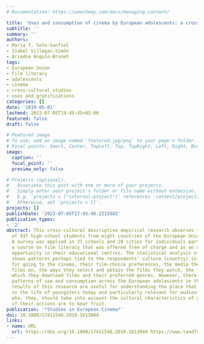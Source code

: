 ```yaml
---
# Documentation: https://wowchemy.com/docs/managing-content/

title: 'Uses and consumption of cinema by European adolescents: a cross-cultural study'
subtitle: ''
summary: ''
authors:
- María T. Soto-Sanfiel
- Isabel Villegas-Simón
- Ariadna Angulo-Brunet
tags:
- European Union
- Film literacy
- adolescents
- cinema
- cross-cultural studies
- uses and gratifications
categories: []
date: '2019-05-01'
lastmod: 2023-07-05T19:45:45+02:00
featured: false
draft: false

# Featured image
# To use, add an image named `featured.jpg/png` to your page's folder.
# Focal points: Smart, Center, TopLeft, Top, TopRight, Left, Right, BottomLeft, Bottom, BottomRight.
image:
  caption: ''
  focal_point: ''
  preview_only: false

# Projects (optional).
#   Associate this post with one or more of your projects.
#   Simply enter your project's folder or file name without extension.
#   E.g. `projects = ["internal-project"]` references `content/project/deep-learning/index.md`.
#   Otherwise, set `projects = []`.
projects: []
publishDate: '2023-07-05T17:45:40.221558Z'
publication_types:
- '2'
abstract: This cross-cultural descriptive empirical research observes the relationship
  of 937 high-school students from eight countries of the European Union with cinema.
  A survey was applied in 37 schools and 28 cities for individuals participating in
  a course on film literacy that was offered free of charge and as an extracurricular
  opportunity in their educational centres. The statistical analysis of the responses
  shows patterns perhaps tied to the respondents’ culture (country) in their motivation
  for going to the cinema, their film-choice preferences, the media they watch the
  films on, the ways they select and obtain the films they watch, the frequency with
  which they download films and their preferred genres. However, there are also common
  patterns of use and consumption across the European adolescents in the sample. The
  results of this research are useful for understanding the place that cinema occupies
  in the life of youngsters today and particularly relevant for audiovisual regulators,
  who, they, should take into account the cultural characteristics of young audiences
  if their actions are to bear fruit.
publication: '*Studies in European Cinema*'
doi: 10.1080/17411548.2019.1613044
links:
- name: URL
  url: https://doi.org/10.1080/17411548.2019.1613044 https://www.tandfonline.com/doi/full/10.1080/17411548.2019.1613044
---
```

